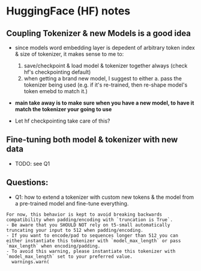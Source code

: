 # HuggingFace (HF) notes

## Coupling Tokenizer & new Models is a good idea

- since models word embedding layer is depedent of arbitrary token index & size of tokenizer, it makes sense to me to:
  1. save/checkpoint & load model & tokenizer together always (check hf's checkpointing default)
  2. when getting a brand new model, I suggest to either
     a. pass the tokenizer being used (e.g. if it's re-trained, then re-shape model's token emebd to match it.)
- **main take away is to make sure when you have a new model, to have it match the tokenizer your going to use**


- Let hf checkpointing take care of this?

## Fine-tuning **both** model & tokenizer with new data

- TODO: see Q1

## Questions:

- Q1: how to extend a tokenizer with custom new tokens & the model from a pre-trained model and fine-tune everything.

```
For now, this behavior is kept to avoid breaking backwards compatibility when padding/encoding with `truncation is True`.
- Be aware that you SHOULD NOT rely on t5-small automatically truncating your input to 512 when padding/encoding.
- If you want to encode/pad to sequences longer than 512 you can either instantiate this tokenizer with `model_max_length` or pass `max_length` when encoding/padding.
- To avoid this warning, please instantiate this tokenizer with `model_max_length` set to your preferred value.
  warnings.warn(
```